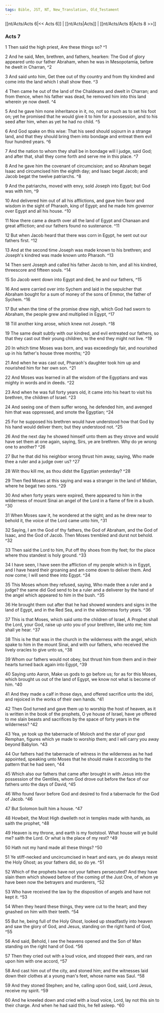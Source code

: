 ```yaml
---
tags: Bible, JST, NT, New_Translation, Old_Testament
---
```


[[nt/Acts/Acts 6|<< Acts 6]] | [[nt/Acts|Acts]] | [[nt/Acts/Acts 8|Acts 8 >>]]

### Acts 7

1 Then said the high priest, Are these things so?  ^1

2 And he said, Men, brethren, and fathers, hearken: The God of glory appeared unto our father Abraham, when he was in Mesopotamia, before he dwelt in Charran,  ^2

3 And said unto him, Get thee out of thy country and from thy kindred and come into the land which I shall show thee.  ^3

4 Then came he out of the land of the Chaldeans and dwelt in Charran; and from thence, when his father was dead, he removed him into this land wherein ye now dwell.  ^4

5 And he gave him none inheritance in it, no, not so much as to set his foot on; yet he promised that he would give it to him for a possession, and to his seed after him, when as yet he had no child.  ^5

6 And God spake on this wise: That his seed should sojourn in a strange land, and that they should bring them into bondage and entreat them evil four hundred years.  ^6

7 And the nation to whom they shall be in bondage will I judge, said God; and after that, shall they come forth and serve me in this place.  ^7

8 And he gave him the covenant of circumcision; and so Abraham begat Isaac and circumcised him the eighth day; and Isaac begat Jacob; and Jacob begat the twelve patriarchs.  ^8

9 And the patriarchs, moved with envy, sold Joseph into Egypt; but God was with him,  ^9

10 And delivered him out of all his afflictions, and gave him favor and wisdom in the sight of Pharaoh, king of Egypt; and he made him governor over Egypt and all his house.  ^10

11 Now there came a dearth over all the land of Egypt and Chanaan and great affliction; and our fathers found no sustenance.  ^11

12 But when Jacob heard that there was corn in Egypt, he sent out our fathers first.  ^12

13 And at the second time Joseph was made known to his brethren; and Joseph\'s kindred was made known unto Pharaoh.  ^13

14 Then sent Joseph and called his father Jacob to him, and all his kindred, threescore and fifteen souls.  ^14

15 So Jacob went down into Egypt and died, he and our fathers,  ^15

16 And were carried over into Sychem and laid in the sepulcher that Abraham bought for a sum of money of the sons of Emmor, the father of Sychem.  ^16

17 But when the time of the promise drew nigh, which God had sworn to Abraham, the people grew and multiplied in Egypt,  ^17

18 Till another king arose, which knew not Joseph.  ^18

19 The same dealt subtly with our kindred, and evil entreated our fathers, so that they cast out their young children, to the end they might not live.  ^19

20 In which time Moses was born, and was exceedingly fair, and nourished up in his father\'s house three months;  ^20

21 And when he was cast out, Pharaoh\'s daughter took him up and nourished him for her own son.  ^21

22 And Moses was learned in all the wisdom of the Egyptians and was mighty in words and in deeds.  ^22

23 And when he was full forty years old, it came into his heart to visit his brethren, the children of Israel.  ^23

24 And seeing one of them suffer wrong, he defended him, and avenged him that was oppressed, and smote the Egyptian;  ^24

25 For he supposed his brethren would have understood how that God by his hand would deliver them; but they understood not.  ^25

26 And the next day he showed himself unto them as they strove and would have set them at one again, saying, Sirs, ye are brethren. Why do ye wrong one to another?  ^26

27 But he that did his neighbor wrong thrust him away, saying, Who made thee a ruler and a judge over us?  ^27

28 Wilt thou kill me, as thou didst the Egyptian yesterday?  ^28

29 Then fled Moses at this saying and was a stranger in the land of Midian, where he begat two sons.  ^29

30 And when forty years were expired, there appeared to him in the wilderness of mount Sinai an angel of the Lord in a flame of fire in a bush.  ^30

31 When Moses saw it, he wondered at the sight; and as he drew near to behold it, the voice of the Lord came unto him,  ^31

32 Saying, I am the God of thy fathers, the God of Abraham, and the God of Isaac, and the God of Jacob. Then Moses trembled and durst not behold.  ^32

33 Then said the Lord to him, Put off thy shoes from thy feet; for the place where thou standest is holy ground.  ^33

34 I have seen, I have seen the affliction of my people which is in Egypt, and I have heard their groaning and am come down to deliver them. And now come; I will send thee into Egypt.  ^34

35 This Moses whom they refused, saying, Who made thee a ruler and a judge? the same did God send to be a ruler and a deliverer by the hand of the angel which appeared to him in the bush.  ^35

36 He brought them out after that he had showed wonders and signs in the land of Egypt, and in the Red Sea, and in the wilderness forty years.  ^36

37 This is that Moses, which said unto the children of Israel, A Prophet shall the Lord, your God, raise up unto you of your brethren, like unto me; him shall ye hear.  ^37

38 This is he that was in the church in the wilderness with the angel, which spake to him in the mount Sinai, and with our fathers, who received the lively oracles to give unto us,  ^38

39 Whom our fathers would not obey, but thrust him from them and in their hearts turned back again into Egypt,  ^39

40 Saying unto Aaron, Make us gods to go before us; for as for this Moses, which brought us out of the land of Egypt, we know not what is become of him.  ^40

41 And they made a calf in those days, and offered sacrifice unto the idol, and rejoiced in the works of their own hands.  ^41

42 Then God turned and gave them up to worship the host of heaven, as it is written in the book of the prophets, O ye house of Israel, have ye offered to me slain beasts and sacrifices by the space of forty years in the wilderness?  ^42

43 Yea, ye took up the tabernacle of Moloch and the star of your god Remphan, figures which ye made to worship them; and I will carry you away beyond Babylon.  ^43

44 Our fathers had the tabernacle of witness in the wilderness as he had appointed, speaking unto Moses that he should make it according to the pattern that he had seen,  ^44

45 Which also our fathers that came after brought in with Jesus into the possession of the Gentiles, whom God drove out before the face of our fathers unto the days of David,  ^45

46 Who found favor before God and desired to find a tabernacle for the God of Jacob.  ^46

47 But Solomon built him a house.  ^47

48 Howbeit, the Most High dwelleth not in temples made with hands, as saith the prophet,  ^48

49 Heaven is my throne, and earth is my footstool. What house will ye build me? saith the Lord. Or what is the place of my rest?  ^49

50 Hath not my hand made all these things?  ^50

51 Ye stiff-necked and uncircumcised in heart and ears, ye do always resist the Holy Ghost; as your fathers did, so do ye.  ^51

52 Which of the prophets have not your fathers persecuted? And they have slain them which showed before of the coming of the Just One, of whom ye have been now the betrayers and murderers,  ^52

53 Who have received the law by the disposition of angels and have not kept it.  ^53

54 When they heard these things, they were cut to the heart; and they gnashed on him with their teeth.  ^54

55 But he, being full of the Holy Ghost, looked up steadfastly into heaven and saw the glory of God, and Jesus, standing on the right hand of God,  ^55

56 And said, Behold, I see the heavens opened and the Son of Man standing on the right hand of God.  ^56

57 Then they cried out with a loud voice, and stopped their ears, and ran upon him with one accord,  ^57

58 And cast him out of the city, and stoned him; and the witnesses laid down their clothes at a young man\'s feet, whose name was Saul.  ^58

59 And they stoned Stephen; and he, calling upon God, said, Lord Jesus, receive my spirit.  ^59

60 And he kneeled down and cried with a loud voice, Lord, lay not this sin to their charge. And when he had said this, he fell asleep.  ^60

 
